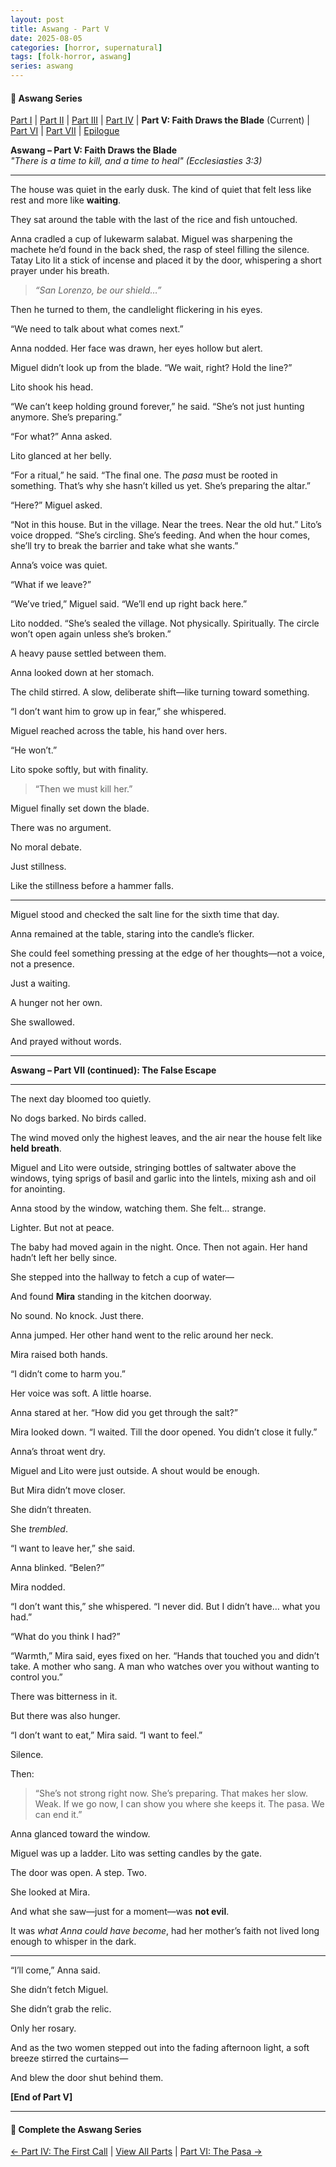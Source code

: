 ```yaml
---
layout: post
title: Aswang - Part V
date: 2025-08-05
categories: [horror, supernatural]
tags: [folk-horror, aswang]
series: aswang
---
```


<div class="series-nav">
  <h4>📖 Aswang Series</h4>
  <p><a href="{{ site.baseurl }}/2025/08/04/aswang-part-i/">Part I</a> | <a href="{{ site.baseurl }}/2025/08/05/aswang-part-ii/">Part II</a> | <a href="{{ site.baseurl }}/2025/08/05/aswang-part-iii/">Part III</a> | <a href="{{ site.baseurl }}/2025/08/05/aswang-part-iv/">Part IV</a> | <strong>Part V: Faith Draws the Blade</strong> (Current) | <a href="{{ site.baseurl }}/2025/08/05/aswang-part-vi/">Part VI</a> | <a href="{{ site.baseurl }}/2025/08/05/aswang-part-vii/">Part VII</a> | <a href="{{ site.baseurl }}/2025/08/05/aswang-epilogue/">Epilogue</a></p>
</div>

**Aswang – Part V: Faith Draws the Blade**  
_"There is a time to kill, and a time to heal"_
_(Ecclesiasties 3:3)_

---

The house was quiet in the early dusk. The kind of quiet that felt less like rest and more like **waiting**.

They sat around the table with the last of the rice and fish untouched.

Anna cradled a cup of lukewarm salabat. Miguel was sharpening the machete he’d found in the back shed, the rasp of steel filling the silence. Tatay Lito lit a stick of incense and placed it by the door, whispering a short prayer under his breath.

> _“San Lorenzo, be our shield…”_

Then he turned to them, the candlelight flickering in his eyes.

“We need to talk about what comes next.”

Anna nodded. Her face was drawn, her eyes hollow but alert.

Miguel didn’t look up from the blade. “We wait, right? Hold the line?”

Lito shook his head.

“We can’t keep holding ground forever,” he said. “She’s not just hunting anymore. She’s preparing.”

“For what?” Anna asked.

Lito glanced at her belly.

“For a ritual,” he said. “The final one. The _pasa_ must be rooted in something. That’s why she hasn’t killed us yet. She’s preparing the altar.”

“Here?” Miguel asked.

“Not in this house. But in the village. Near the trees. Near the old hut.” Lito’s voice dropped. “She’s circling. She’s feeding. And when the hour comes, she’ll try to break the barrier and take what she wants.”

Anna’s voice was quiet.

“What if we leave?”

“We’ve tried,” Miguel said. “We’ll end up right back here.”

Lito nodded. “She’s sealed the village. Not physically. Spiritually. The circle won’t open again unless she’s broken.”

A heavy pause settled between them.

Anna looked down at her stomach.

The child stirred. A slow, deliberate shift—like turning toward something.

“I don’t want him to grow up in fear,” she whispered.

Miguel reached across the table, his hand over hers.

“He won’t.”

Lito spoke softly, but with finality.

> “Then we must kill her.”

Miguel finally set down the blade.

There was no argument.

No moral debate.

Just stillness.

Like the stillness before a hammer falls.

---

Miguel stood and checked the salt line for the sixth time that day.

Anna remained at the table, staring into the candle’s flicker.

She could feel something pressing at the edge of her thoughts—not a voice, not a presence.

Just a waiting.

A hunger not her own.

She swallowed.

And prayed without words.

---

**Aswang – Part VII (continued): The False Escape**

---

The next day bloomed too quietly.

No dogs barked. No birds called.

The wind moved only the highest leaves, and the air near the house felt like **held breath**.

Miguel and Lito were outside, stringing bottles of saltwater above the windows, tying sprigs of basil and garlic into the lintels, mixing ash and oil for anointing.

Anna stood by the window, watching them. She felt… strange.

Lighter. But not at peace.

The baby had moved again in the night. Once. Then not again. Her hand hadn’t left her belly since.

She stepped into the hallway to fetch a cup of water—

And found **Mira** standing in the kitchen doorway.

No sound. No knock. Just there.

Anna jumped. Her other hand went to the relic around her neck.

Mira raised both hands.

“I didn’t come to harm you.”

Her voice was soft. A little hoarse.

Anna stared at her. “How did you get through the salt?”

Mira looked down. “I waited. Till the door opened. You didn’t close it fully.”

Anna’s throat went dry.

Miguel and Lito were just outside. A shout would be enough.

But Mira didn’t move closer.

She didn’t threaten.

She _trembled_.

“I want to leave her,” she said.

Anna blinked. “Belen?”

Mira nodded.

“I don’t want this,” she whispered. “I never did. But I didn’t have… what you had.”

“What do you think I had?”

“Warmth,” Mira said, eyes fixed on her. “Hands that touched you and didn’t take. A mother who sang. A man who watches over you without wanting to control you.”

There was bitterness in it.

But there was also hunger.

“I don’t want to eat,” Mira said. “I want to feel.”

Silence.

Then:

> “She’s not strong right now. She’s preparing. That makes her slow. Weak. If we go now, I can show you where she keeps it. The pasa. We can end it.”

Anna glanced toward the window.

Miguel was up a ladder. Lito was setting candles by the gate.

The door was open. A step. Two.

She looked at Mira.

And what she saw—just for a moment—was **not evil**.

It was _what Anna could have become_, had her mother’s faith not lived long enough to whisper in the dark.

---

“I’ll come,” Anna said.

She didn’t fetch Miguel.

She didn’t grab the relic.

Only her rosary.

And as the two women stepped out into the fading afternoon light, a soft breeze stirred the curtains—

And blew the door shut behind them.

**[End of Part V]**

---

<div class="series-nav">
  <h4>📖 Complete the Aswang Series</h4>
  <p><a href="{{ site.baseurl }}/2025/08/05/aswang-part-iv/">← Part IV: The First Call</a> | <a href="{{ site.baseurl }}/aswang-series/">View All Parts</a> | <a href="{{ site.baseurl }}/2025/08/05/aswang-part-vi/">Part VI: The Pasa →</a></p>
</div>